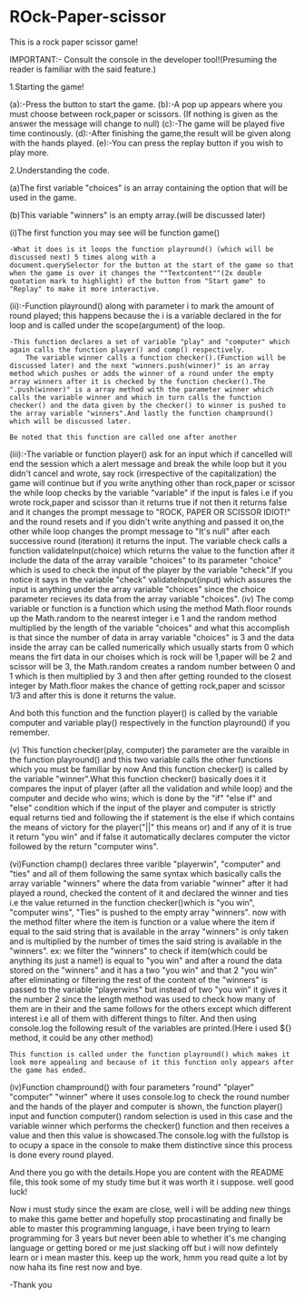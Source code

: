 # ROck-Paper-scissor
This is  a rock paper scissor game!

IMPORTANT:- Consult the console in the developer tool!(Presuming the reader is familiar with the said feature.)

1.Starting the game!

  (a):-Press the button to start the game.
  (b):-A pop up appears where you must choose between rock,paper or scissors.  (If nothing is given as the answer the message will change to null)
  (c):-The game will be played five time continously.
  (d):-After finishing the game,the result will be given along with the hands played.
  (e):-You can press the replay button if you wish to play more.

2.Understanding the code.

(a)The first variable "choices" is an array containing the option that will be used in the game.

(b)This variable "winners" is an empty array.(will be discussed later)

 
  (i)The first function you may see will be function game()
   
    -What it does is it loops the function playround() (which will be discussed next) 5 times along with a 
    document.querySelector for the button at the start of the game so that when the game is over it changes the ""Textcontent""(2x double quotation mark to highlight) of the button from "Start game" to "Replay" to make it more interactive.

  (ii):-Function playround() along with parameter i to mark the amount of round played; this happens because the i is a variable declared in the for loop and is called under the scope(argument) of the loop.

    -This function declares a set of variable "play" and "computer" which again calls the function player() and comp() respectively.
        The variable winner calls a function checker().(Function will be discussed later) and the next "winners.push(winner)" is an array method which pushes or adds the winner of a round under the empty array winners after it is checked by the function checker().The ".push(winner)" is a array method with the parameter winner which calls the variable winner and which in turn calls the function checker() and the data given by the checker() to winner is pushed to the array variable "winners".And lastly the function champround() which will be discussed later.
    
    Be noted that this function are called one after another

  (iii):-The variable or function player() ask for an input which if cancelled will end the session which a alert message and break the while loop but it you didn't cancel and wrote, say rock (irrespective of the capitalization) the game will continue but if you write anything other than rock,paper or scissor the while loop checks by the variable "variable" if the input is fales i.e if you wrote rock,paper and scissor than it returns true if not then it returns false and it changes the prompt message to "ROCK, PAPER OR SCISSOR IDIOT!" and the round resets and if you didn't write anything and passed it on,the other while loop changes the prompt message to "It's null" after each successive round (iteration) it returns the input.
      The variable check calls a function validateInput(choice) which returns the value to the function after it include the data of the array varaible "choices" to its parameter "choice" which is used to check the input of the player by the variable "check".If you notice it says in the variable "check" validateInput(input) which assures the input is anything under the array variable "choices" since the choice parameter recieves its data from the array variable "choices".
  (iv) The comp variable or function is a function which using the method Math.floor rounds up the Math.random to the nearest integer i.e 1 and the random method multiplied by the length of the variable "choices" and what this accomplish is that since the number of data in array variable "choices" is 3 and the data inside the array can be called numerically which usually starts from 0 which means the firt data in our choises which is rock will be 1,paper will be 2 and scissor will be 3, the Math.random creates a random number between 0 and 1 which is then multiplied by 3 and then after getting rounded to the closest integer by Math.floor makes the chance of getting rock,paper and scissor 1/3 and after this is done it returns the value.
  
  And both this function and the function player() is called by the variable computer and variable play() respectively in the function playround() if you remember.

  (v) This function checker(play, computer) the parameter are the varaible in the function playround() and this two variable calls the other functions which you must be familiar by now And this function checker() is called by the variable "winner".What this function checker() basically does it it compares the input of player (after all the validation and while loop) and the computer and decide who wins; which is done by the "if" "else if" and "else" condition which if the input of the player and computer is strictly equal returns tied and following the if statement is the else if which contains the means of victory for the player("||" this means or) and if any of it is true it return "you win" and if false it automatically declares computer the victor followed by the return "computer wins".
  
  (vi)Function champ() declares three varible "playerwin", "computer" and "ties" and all of them following the same syntax which basically calls the array variable "winners" where the data from variable "winner" after it had played a round, checked the content of it and declared the winner and ties i.e the value returned in the function checker()which is "you win", "computer wins", "Ties" is pushed to the empty array "winners".
  now with the method filter where the item is function or a value where the item if equal to the said string that is available in the array "winners" is only taken and is multiplied by the number of times the said string is available in the "winners". ex: we filter the "winners" to check if item(which could be anything its just a name!) is equal to "you win" and after a round the data stored on the "winners" and it has a two "you win" and that 2 "you win" after eliminating or filtering the rest of the content of the "winners" is passed to the variable "playerwins" but instead of two "you win" it gives it the number 2 since the length method was used to check how many of them are in their and the same follows for the others except which different interest i.e all of them with different things to filter.
    And then using console.log the following result of the variables are printed.(Here i used ${} method, it could be any other method)

    This function is called under the function playround() which makes it look more appealing and because of it this function only appears after the game has ended.

(iv)Function champround() with four parameters "round" "player" "computer" "winner" where it uses console.log to check the round number and the hands of the player and computer is shown, the function player() input and function computer() random selection is used in this case and the variable winner which performs the checker() function and then receives a value and then this value is showcased.The console.log with the fullstop is to ocupy a space in the console to make them distinctive since this process is done every round played.



And there you go with the details.Hope you are content with the README file, this took some of my study time but it was worth it i suppose. well good luck!

  Now i must study since the exam are close, well i will be adding new things to make this game better and hopefully stop procastinating and finally be able to master this programming language, i have been trying to learn programming for 3 years but never been able to whether it's me changing language or getting bored or me just slacking off but i will now defintely learn or i mean master this. keep up the work, hmm you read quite a lot by now haha its fine rest now and bye.

-Thank you 
